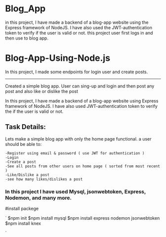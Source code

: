 # Blog_App
in this project, I have made a backend of a blog-app website using the Express framework of NodeJS. I have also used the JWT-authentication token to verify if the user is valid or not. this project user first logs in and then use to blog app.


# Blog-App-Using-Node.js

In this project, I made some endpoints for login user and create posts.

____________________________________________________________________________________________________________________________________
Created a simple blog app. User can sing-up and login and then post any post and also like or dislike the post

In this project, I have made a backend of a blog-app website using Express framework of NodeJS. I have also used JWT-authentication token to verify the if the user is valid or not.

## Task Details:
Lets make a simple blog app with only the home page functional. a user should be able to:

    -Register using email & password ( use JWT for authentication )
    -Login
    -Create a post
    -See all posts from other users on home page ( sorted from most recent )
    -Like/Dislike a post
    -see how many likes/dislikes a post
    
### In this project I have used Mysql, jsonwebtoken, Express, Nodemon, and many more.

#install packege

`
$npm init
$npm install mysql
$npm install express nodemon jsonwebtoken 
$npm install knex

`
